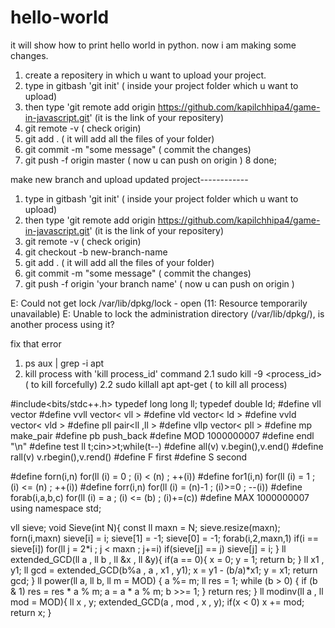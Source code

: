 # hello-world
it will show how to print hello world in python.
now i am making some changes.



1.  create a repositery in which u want to upload your project.
2. type in gitbash 'git init' ( inside your project folder which u want to upload)
3. then type 'git remote add origin https://github.com/kapilchhipa4/game-in-javascript.git' (it is the link of your repositery)
4.  git remote -v  ( check origin)
5. git add . ( it will add all the files of your folder)
6. git commit -m "some message"  ( commit the changes)
7. git  push -f origin master   ( now u can push on origin )
8 done;




make new branch and upload updated project------------

1.  type in gitbash 'git init' ( inside your project folder which u want to upload)
2. then type 'git remote add origin https://github.com/kapilchhipa4/game-in-javascript.git' (it is the link of your repositery)
3. git remote -v  ( check origin)
4. git checkout -b new-branch-name
5. git add . ( it will add all the files of your folder)
6. git commit -m "some message"  ( commit the changes)
7. git  push -f origin 'your branch name'   ( now u can push on origin )



E: Could not get lock /var/lib/dpkg/lock - open (11: Resource temporarily unavailable)
E: Unable to lock the administration directory (/var/lib/dpkg/), is another process using it?

fix that error

1. ps aux | grep -i apt
2. kill process with 'kill process_id' command 
 2.1 sudo kill -9 <process_id>  ( to kill forcefully)
 2.2 sudo killall apt apt-get ( to kill all process)
























#include<bits/stdc++.h>
typedef long long ll;
typedef double ld;
#define vll vector<ll>
#define vvll vector< vll >
#define vld vector< ld >
#define vvld vector< vld >
#define pll pair<ll ,ll >
#define vllp vector< pll >
#define mp make_pair
#define pb push_back
#define MOD 1000000007
#define endl "\n"
#define test ll t;cin>>t;while(t--)
#define all(v) v.begin(),v.end()
#define rall(v) v.rbegin(),v.rend()
#define F first
#define S second

#define forn(i,n) for(ll (i) = 0 ; (i) < (n) ; ++(i))
#define for1(i,n) for(ll (i) = 1 ; (i) <= (n) ; ++(i))
#define forr(i,n) for(ll (i) = (n)-1 ; (i)>=0 ; --(i))
#define forab(i,a,b,c) for(ll (i) = a ; (i) <= (b) ; (i)+=(c))
#define MAX 1000000007
using namespace std;

vll sieve;
void Sieve(int N){
 const ll maxn = N;
 sieve.resize(maxn);
 forn(i,maxn) sieve[i] = i;
 sieve[1] = -1;
 sieve[0] = -1;
 forab(i,2,maxn,1) if(i == sieve[i]) for(ll j = 2*i ; j < maxn ; j+=i) if(sieve[j] == j) sieve[j] = i;
}
ll extended_GCD(ll a , ll b , ll &x , ll &y){
 if(a == 0){
     x = 0;
     y = 1;
     return b;
 }
 ll x1 , y1;
 ll gcd = extended_GCD(b%a , a , x1 , y1);
 x = y1 - (b/a)*x1; 
 y = x1;
 return gcd;
}
ll power(ll a, ll b, ll m = MOD) {
    a %= m;
    ll res = 1;
    while (b > 0) {
        if (b & 1)
            res = res * a % m;
        a = a * a % m;
        b >>= 1;
    }
    return res;
}
ll modinv(ll a , ll mod = MOD){
 ll x , y;
 extended_GCD(a , mod , x , y);
 if(x < 0) x += mod;
 return x;
}
